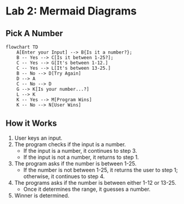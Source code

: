 # Lab 2: Mermaid Diagrams

## Pick A Number

```mermaid
flowchart TD
    A[Enter your Input] --> B{Is it a number?};
    B -- Yes --> C[Is it between 1-25?];
    C -- Yes --> G[It's between 1-12.]
    C -- Yes --> L[It's between 13-25.]
    B -- No --> D[Try Again]
    D --> A
    C -- No --> D
    G --> K[Is your number...?]
    L --> K
    K -- Yes --> M[Program Wins]
    K -- No --> N[User Wins]
```

## How it Works

1. User keys an input.
2. The program checks if the input is a number.
   - If the input is a number, it continues to step 3.
   - If the input is not a number, it returns to step 1.
3. The program asks if the number is between 1-25.
   - If the number is not between 1-25, it returns the user to step 1; otherwise, it continues to step 4.
4. The programs asks if the number is between either 1-12 or 13-25.
   - Once it determines the range, it guesses a number.
5. Winner is determined.
